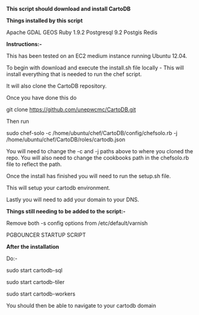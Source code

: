 **This script should download and install CartoDB**

**Things installed by this script**

Apache
GDAL
GEOS
Ruby 1.9.2
Postgresql 9.2
Postgis
Redis


**Instructions:-**


This has been tested on an EC2 medium instance running Ubuntu 12.04.


To begin with download and execute the install.sh file locally - This will install everything that is needed to run the chef script.

It will also clone the CartoDB repository.


Once you have done this do


git clone https://github.com/unepwcmc/CartoDB.git


Then run 

sudo chef-solo -c /home/ubuntu/chef/CartoDB/config/chefsolo.rb -j /home/ubuntu/chef/CartoDB/roles/cartodb.json



You will need to change the -c and -j paths above to where you cloned the repo.  You will also need to change the cookbooks path in the chefsolo.rb file to reflect the path.


Once the install has finished you will need to run the setup.sh file.

This will setup your cartodb environment.


Lastly you will need to add your domain to your DNS.


**Things still needing to be added to the script:-**

Remove both -s config options from /etc/default/varnish

PGBOUNCER STARTUP SCRIPT


**After the installation**

Do:-

sudo start cartodb-sql

sudo start cartodb-tiler

sudo start cartodb-workers


You should then be able to navigate to your cartodb domain
